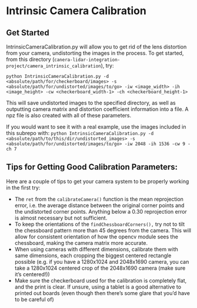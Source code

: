 # Intrinsic Camera Calibration

## Get Started
IntrinsicCameraCalibration.py will allow you to get rid of the lens distortion
from your camera, undistorting the images in the process. To get started, from this directory (`canera-lidar-integration-project/camera_intrinsic_calibration`), try:

`python IntrinsicCameraCalibration.py -d <absolute/path/for/checkerboard/images> -s <absolute/path/for/undistorted/images/to/go> -iw <image_width> -ih <image_height> -cw <checkerboard_width-1> -ch <checkerboard_height-1>`

This will save undistorted images to the specified directory, as well as outputting camera matrix and distortion coefficient information into a file.
A npz file is also created with all of these parameters.

If you would want to see it with a real example, use the images included in this subrepo with:
`python IntrinsicCameraCalibration.py -d <absolute/path/to/this/dir/undistorted_images> -s <absolute/path/for/undistorted/images/to/go> -iw 2048 -ih 1536 -cw 9 -ch 7`

## Tips for Getting Good Calibration Parameters: 
Here are a couple of tips to get your camera system to be properly working in the first try:

- The `ret` from the `calibrateCamera()` function is the mean reprojection error, i.e. the average distance between the original corner points and the undistorted corner points. Anything below a 0.30 reprojection error is almost necessary but not sufficient.
- To keep the orientations of the `findChessboardCorners(),` try not to tilt the chessboard pattern more than 45 degrees from the camera. This will allow for consistent orientation of how the opencv module sees the chessboard, making the camera matrix more accurate.
- When using cameras with different dimensions, calibrate them with same dimensions, each cropping the biggest centered rectangle possible (e.g. if you have a 1280x1024 and 2048x1690 camera, you can take a 1280x1024 centered crop of the 2048x1690 camera (make sure it’s centered!))
- Make sure the checkerboard used for the calibration is completely flat, and the print is clear. If unsure, using a tablet is a good alternative to printed out boards (even though then there’s some glare that you’d have to be careful of)
